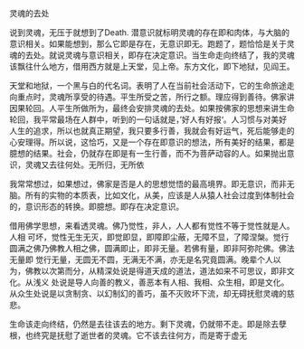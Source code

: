 
灵魂的去处

说到灵魂，无压于就想到了Death. 潜意识就标明灵魂的存在即和肉体，与大脑的意识相关。如果能想到，那么它即是存在，无意识即无。跑题了，题恰恰是关于灵魂的去处。就说灵魂与意识相关，即存在决定意识。当生命走向终结了，我的灵魂该飘往什么地方，借用西方就是上天堂，见上帝。东方文化，即下地狱，见阎王。

天堂和地狱，一个黑与白的代名词。表明了人在当前社会活动下，它的生命旅途走向重点时，灵魂所享受的待遇。平生所受之苦，所行之额。理应得到善待。佛家讲因果轮回。人平生所做所为，最终会安排灵魂的去处。如果按佛家的思想来讲生命轮回，我平常最场在人群中，听到的一句话就是，’好人有好报‘。人习惯与对美好人生的追求，所以也就真正期望，我只要多行善，我就会有好运气，死后能够走的心安理得。所以说，这恰巧，又是一个存在即意识的想法，所有美好的结果，都是臆想的结果。社会，仍就存在即是有一生行善，而不为菩萨动容的人。如果抛出意识，灵魂又去往何处。无所归，无所依


我常常想过，如果想过，佛家是否是人的思想觉悟的最高境界。即无意识，而非无脑。所有的实物的本质表，比如文化，从美，应该是人从猿人社会过度到体制社会的，意识形态的转换。即臆想。即存在决定意识。

借用佛学思想，来看透灵魂。佛乃觉性，非人，人人都有觉性不等于觉性就是人。人相 可坏，觉性无生无灭，即觉即显，即障即尘蔽，无障不显，了障涅槃。觉行圆满之佛乃佛教人相之佛，圆满即止，即非无量。若佛有量，即非阿弥陀佛。佛法无量即 觉行无量，无圆无不圆，无满无不满，亦无是名究竟圆满。晚辈个人以为，佛教以次第而分，从精深处说是得道天成的道法，道法如来不可思议，即非文化。从浅义 处说是导人向善的教义，善恶本有人相、我相、众生相，即是文化。从众生处说是以贪制贪、以幻制幻的善巧，虽不灭败坏下流，却无碍抚慰灵魂的慈悲。

生命该走向终结，仍然是去往该去的地方。剩下灵魂，仍就带不走。即是除去孽根，也终究是抚慰了逝世者的灵魂。它不该去往何方，而是寄于虚无
